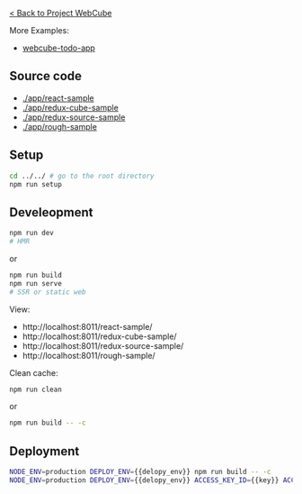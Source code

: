 
[< Back to Project WebCube](https://github.com/dexteryy/Project-WebCube/)

More Examples:

* [webcube-todo-app](../webcube-todo-app)

## Source code

* [./app/react-sample](./app/react-sample)
* [./app/redux-cube-sample](./app/redux-cube-sample)
* [./app/redux-source-sample](./app/redux-source-sample)
* [./app/rough-sample](./app/rough-sample)


## Setup

```bash
cd ../../ # go to the root directory
npm run setup
```

## Develeopment

```bash
npm run dev
# HMR
```

or

```bash
npm run build
npm run serve
# SSR or static web
```

View:

* http://localhost:8011/react-sample/
* http://localhost:8011/redux-cube-sample/
* http://localhost:8011/redux-source-sample/
* http://localhost:8011/rough-sample/

Clean cache:

```bash
npm run clean
```

or

```bash
npm run build -- -c
```

## Deployment

```bash
NODE_ENV=production DEPLOY_ENV={{delopy_env}} npm run build -- -c
NODE_ENV=production DEPLOY_ENV={{delopy_env}} ACCESS_KEY_ID={{key}} ACCESS_KEY_SECRET={{scecret}} MONOREPO_PACKAGES_PATH=packages ENABLE_CHINA_MIRROR=true REGISTRY_URL="{{registry}}/{{namespace}}/{{image}}:{{tag}}" npm run deploy
```



